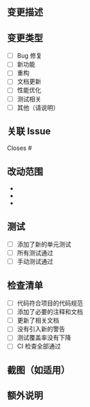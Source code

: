 ## 变更描述

<!-- 简要描述这个 PR 做了什么 -->

## 变更类型

<!-- 选择合适的类型（删除不适用的） -->

- [ ] Bug 修复
- [ ] 新功能
- [ ] 重构
- [ ] 文档更新
- [ ] 性能优化
- [ ] 测试相关
- [ ] 其他（请说明）

## 关联 Issue

<!-- 如果有的话，链接相关 issue -->

Closes #

## 改动范围

<!-- 详细说明你的改动 -->

-
-
-

## 测试

<!-- 你如何测试这些改动？ -->

- [ ] 添加了新的单元测试
- [ ] 所有测试通过
- [ ] 手动测试通过

## 检查清单

<!-- 提交前请确认 -->

- [ ] 代码符合项目的代码规范
- [ ] 添加了必要的注释和文档
- [ ] 更新了相关文档
- [ ] 没有引入新的警告
- [ ] 测试覆盖率没有下降
- [ ] CI 检查全部通过

## 截图（如适用）

<!-- 如果有 UI 改动，添加截图 -->

## 额外说明

<!-- 其他需要 reviewer 注意的地方 -->

